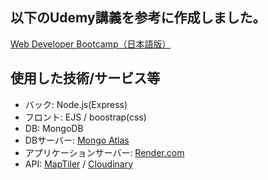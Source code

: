 ## 以下のUdemy講義を参考に作成しました。
[Web Developer Bootcamp（日本語版）](https://www.udemy.com/share/105qh83@PJlTbWKr8l9hcYz-8vHFzB_aeiTer128FdsmOjUw_H2tB4C04f3WslywsgkALBEJXA==/ "参考にした講座です")

## 使用した技術/サービス等
* バック: Node.js(Express) 
* フロント: EJS / boostrap(css)
* DB: MongoDB
* DBサーバー: [Mongo Atlas](https://www.mongodb.com/ja-jp/products/platform/atlas-database)
* アプリケーションサーバー: [Render.com](https://render.com/)
* API: [MapTiler](https://www.maptiler.com/ja/) / [Cloudinary](https://cloudinary.com/)
  
